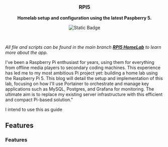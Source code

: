 <div align="center">
  <h3>
    <b>
      RPI5
    </b>
  </h3>
  <b>
    Homelab setup and configuration using the latest Paspberry 5.
  </b>
  <p>

![Static Badge](https://img.shields.io/badge/IoT-Raspberry_Pi_5-%23C51A4A?style=flat)
  </p>
  <br />
</div>

_All file and scripts can be found in the main branch  [**RPI5 HomeLab**](https://github.com/studio6six/rpi5) to learn more about the app._

I've been a Raspberry Pi enthusiast for years, using them for everything from offline media players to secondary coding machines.  This experience has led me to my most ambitious Pi project yet: building a home lab using the Raspberry Pi 5.  This blog will detail the setup and implementation of this lab, focusing on how I'll use Portainer to orchestrate and manage key applications such as MySQL, Postgres, and Grafana for monitoring.  The ultimate aim is to replace my existing server infrastructure with this efficient and compact Pi-based solution."


I intend to use this as guide 

## Features


### **Features**




